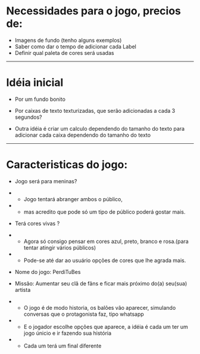 # Necessidades para o jogo, precios de:

* Imagens de fundo (tenho alguns exemplos)
* Saber como dar o tempo de adicionar cada Label
* Definir qual paleta de cores será usadas

-------------------------------------
# Idéia inicial 
* Por um fundo bonito
* Por caixas de texto texturizadas, que serão adicionadas a cada 3 segundos?

* Outra idéia é criar um calculo dependendo do tamanho do texto para adicionar cada caixa dependendo
do tamanho do texto
--------------------------------------

# Caracteristicas do jogo:

* Jogo será para meninas?
* - Jogo tentará abranger ambos o público,
* - mas acredito que pode só um tipo de público poderá gostar mais.
* Terá cores vivas ?
* - Agora só consigo pensar em cores azul, preto, branco e rosa.(para tentar atingir vários públicos)

* - Pode-se até dar ao usuário opções de cores que lhe agrada mais.

* Nome do jogo: PerdiTuBes

* Missão: Aumentar seu clã de fãns e ficar mais próximo do(a) seu(sua) artista
* - O jogo é de modo historia, os balões vão aparecer, simulando conversas que o protagonista faz, tipo whatsapp
* - E o jogador escolhe opções que aparece, a idéia é cada um ter um jogo únicio e ir fazendo sua história
* - Cada um terá um final diferente